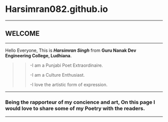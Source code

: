 # Harsimran082.github.io
--------------------------------------------------------------------------------------------------------------------
## **WELCOME**
-----------------------------------------------------------------------------------------------------------------------
Hello Everyone, This is ***Harsimran Singh*** from **Guru Nanak Dev Engineering College, Ludhiana**.
>>-I am a Punjabi Poet Extraordinaire.
>>
>>-I am a Culture Enthusiast.
>>
>>-I love the artistic form of expression.
--------------------------------------------------------------------------------------------------------------------
### Being the rapporteur of my concience and art, On this page I would love to share some of my Poetry with the readers.
------------------------------------------------------------------------------------------------------------------

